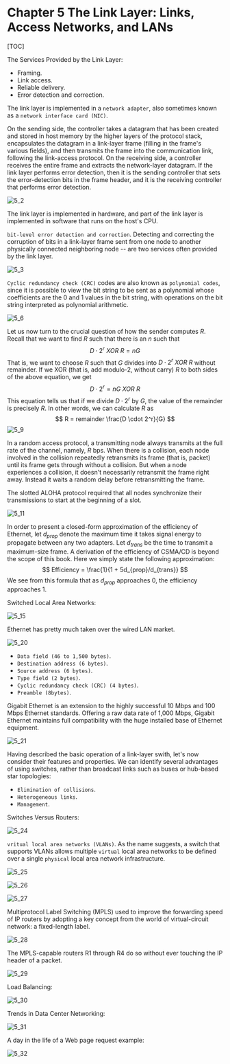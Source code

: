# Chapter 5 The Link Layer: Links, Access Networks, and LANs

[TOC]



The Services Provided by the Link Layer:

- Framing.
- Link access.
- Reliable delivery.
- Error detection and correction.

The link layer is implemented in a `network adapter`, also sometimes known as a `network interface card (NIC)`.

On the sending side, the controller takes a datagram that has been created and stored in host memory by the higher layers of the protocol stack, encapsulates the datagram in a link-layer frame (filling in the frame's various fields), and then transmits the frame into the communication link, following the link-access protocol. On the receiving side, a controller receives the entire frame and extracts the network-layer datagram. If the link layer performs error detection, then it is the sending controller that sets the error-detection bits in the frame header, and it is the receiving controller that performs error detection.

![5_2](res/5_2.png)

The link layer is implemented in hardware, and part of the link layer is implemented in software that runs on the host's CPU.

`bit-level error detection and correction`. Detecting and correcting the corruption of bits in a link-layer frame sent from one node to another physically connected neighboring node -- are two services often provided by the link layer.

![5_3](res/5_3.png)

`Cyclic redundancy check (CRC)` codes are also known as `polynomial codes`, since it is possible to view the bit string to be sent as a polynomial whose coefficients are the 0 and 1 values in the bit string, with operations on the bit string interpreted as polynomial arithmetic.

![5_6](res/5_6.png)

Let us now turn to the crucial question of how the sender computes $R$. Recall that we want to find $R$ such that there is an $n$ such that
$$
D \cdot 2^r\ XOR\ R = nG
$$
That is, we want to choose $R$ such that $G$ divides into $D \cdot 2^r\ XOR\ R$ without remainder. If we XOR (that is, add modulo-2, without carry) $R$ to both sides of the above equation, we get
$$
D \cdot 2^r = nG\ XOR\ R
$$
This equation tells us that if we divide $D \cdot 2^r$ by $G$, the value of the remainder is precisely $R$. In other words, we can calculate $R$ as
$$
R = remainder \frac{D \cdot 2^r}{G}
$$
![5_9](res/5_9.png)

In a random access protocol, a transmitting node always transmits at the full rate of the channel, namely, $R$ bps. When there is a collision, each node involved in the collision repeatedly retransmits its frame (that is, packet) until its frame gets through without a collision. But when a node experiences a collision, it doesn't necessarily retransmit the frame right away. Instead it waits a random delay before retransmitting the frame.

The slotted ALOHA protocol required that all nodes synchronize their transmissions to start at the beginning of a slot.

![5_11](res/5_11.png)

In order to present a closed-form approximation of the efficiency of Ethernet, let $d_{prop}$ denote the maximum time it takes signal energy to propagate between any two adapters. Let $d_{trans}$ be the time to transmit a maximum-size frame. A derivation of the efficiency of CSMA/CD is beyond the scope of this book. Here we simply state the following approximation:
$$
Efficiency = \frac{1}{1 + 5d_{prop}/d_{trans}}
$$
We see from this formula that as $d_{prop}$ approaches 0, the efficiency approaches 1. 

Switched Local Area Networks:

![5_15](res/5_15.png)

Ethernet has pretty much taken over the wired LAN market.

![5_20](res/5_20.png)

- `Data field (46 to 1,500 bytes)`.
- `Destination address (6 bytes)`.
- `Source address (6 bytes)`.
- `Type field (2 bytes)`.
- `Cyclic redundancy check (CRC) (4 bytes)`.
- `Preamble (8bytes)`.

Gigabit Ethernet is an extension to the highly successful 10 Mbps and 100 Mbps Ethernet standards. Offering a raw data rate of 1,000 Mbps, Gigabit Ethernet maintains full compatibility with the huge installed base of Ethernet equipment.

![5_21](res/5_21.png)

Having described the basic operation of a link-layer swith, let's now consider their features and properties. We can identify several advantages of using switches, rather than broadcast links such as buses or hub-based star topologies:

- `Elimination of collisions`.
- `Heterogeneous links`.
- `Management`.

Switches Versus Routers:

![5_24](res/5_24.png)

`vritual local area networks (VLANs)`. As the name suggests, a switch that supports VLANs allows multiple `virtual` local area networks to be defined over a single `physical` local area network infrastructure.

![5_25](res/5_25.png)

![5_26](res/5_26.png)

![5_27](res/5_27.png)

Multiprotocol Label Switching (MPLS) used to improve the forwarding speed of IP routers by adopting a key concept from the world of virtual-circuit network: a fixed-length label.

![5_28](res/5_28.png)

The MPLS-capable routers R1 through R4 do so without ever touching the IP header of a packet.

![5_29](res/5_29.png)

Load Balancing:

![5_30](res/5_30.png)

Trends in Data Center Networking:

![5_31](res/5_31.png)

A day in the life of a Web page request example:

![5_32](res/5_32.png)
